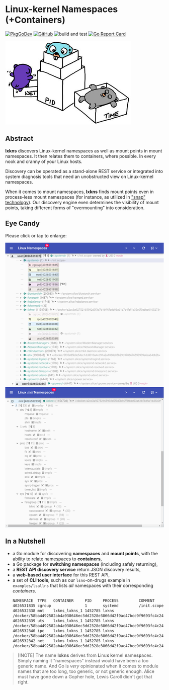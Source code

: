 # Linux-kernel Namespaces (+Containers)

[![PkgGoDev](https://img.shields.io/badge/-reference-blue?logo=go&logoColor=white&labelColor=505050)](https://pkg.go.dev/github.com/thediveo/lxkns ':class=noext')
[![GitHub](https://img.shields.io/github/license/thediveo/lxkns)](https://img.shields.io/github/license/thediveo/lxkns ':class=noext')
![build and test](https://github.com/thediveo/lxkns/workflows/build%20and%20test/badge.svg?branch=master)
[![Go Report Card](https://goreportcard.com/badge/github.com/thediveo/lxkns)](https://goreportcard.com/report/github.com/thediveo/lxkns ':class=noext')

![lxkns logo](_images/lxkns-gophers.jpeg ':size=150')

## Abstract

**lxkns** discovers Linux-kernel namespaces as well as mount points in mount
namespaces. It then relates them to containers, where possible. In every nook
and cranny of your Linux hosts.

Discovery can be operated as a stand-alone REST service or integrated into
system diagnosis tools that need an unobstructed view on Linux-kernel
namespaces.

When it comes to mount namespaces, **lxkns** finds mount points even in
process-less
mount namespaces (for instance, as utilized in ["snap"
technology](https://snapcraft.io/docs)). Our discovery engine even determines
the visibility of mount points, taking different forms of "overmounting" into
consideration.

## Eye Candy

Please click or tap to enlarge:

![lxkns teaser](_images/teaser.png ':class=teaser')
![mount points teaser](_images/teaser-mountpoints.png ':class=teaser')

## In a Nutshell

- a Go module for discovering **namespaces** and **mount points**, with the
  ability to relate namespaces to **containers**,
- a Go package for **switching namespaces** (including safely returning),
- a **REST API discovery service** return JSON discovery results,
- a **web-based user interface** for this REST API,
- a set of **CLI tools**, such as our `lsns`-on-drugs example in
  `examples/lsallns` that lists *all* namespaces with their corresponding
  *containers*.
  ```console
  NAMESPACE  TYPE   CONTAINER     PID     PROCESS         COMMENT
  4026531835 cgroup               1       systemd         /init.scope
  4026532338 mnt    lxkns_lxkns_1 1452785 lxkns           /docker/58ba4492582ab4a938646ec3dd2328e3866d42f9ac47bcc9f9693fc4c2479047
  4026532339 uts    lxkns_lxkns_1 1452785 lxkns           /docker/58ba4492582ab4a938646ec3dd2328e3866d42f9ac47bcc9f9693fc4c2479047
  4026532340 ipc    lxkns_lxkns_1 1452785 lxkns           /docker/58ba4492582ab4a938646ec3dd2328e3866d42f9ac47bcc9f9693fc4c2479047
  4026532342 net    lxkns_lxkns_1 1452785 lxkns           /docker/58ba4492582ab4a938646ec3dd2328e3866d42f9ac47bcc9f9693fc4c2479047
  ```

> [!NOTE] The name **lxkns** derives from **L**inu**x** **k**ernel
> **n**ame**sp**aces. Simply naming it "namespaces" instead would have been a
> too generic name. And Go is *very* opinionated when it comes to module names
> that are too long, too generic, or not generic enough. Alice must have gone
> down a Gopher hole, Lewis Caroll didn't got that right.
